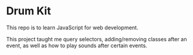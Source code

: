 # Drum Kit

This repo is to learn JavaScript for web development.

This project taught me query selectors, adding/removing classes after an event, as well as how to play sounds after certain events.